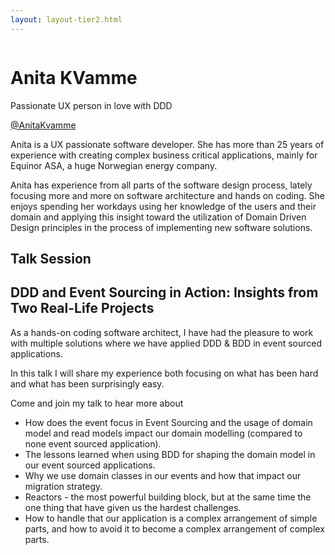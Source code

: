 ```yaml
---
layout: layout-tier2.html
---
```

<div class="container section featured-speaker">
    <div class="row">
      <div class="col-xs-12 col-sm-2 new-img-container">
        <img class="new-speaker-page-img anita-kvamme" />
        </div>
      <div class="col-xs-12 col-sm-10 copy-container">
        <h1 class="speaker-header">Anita KVamme</h1>
        <span class="speaker-subtitle">Passionate UX person in love with DDD</span>
        <p><a class="speaker-handle" href="https://twitter.com/AnitaKvamme" target="_blank">@AnitaKvamme</a></p>
        <p>Anita is a UX passionate software developer. She has more than 25 years of experience with creating complex business critical applications, mainly for Equinor ASA, a huge Norwegian energy company.</p>
        <p>Anita has experience from all parts of the software design process, lately focusing more and more on software architecture and hands on coding. She enjoys spending her workdays using her knowledge of the users and their domain and applying this insight toward the utilization of Domain Driven Design principles in the process of implementing new software solutions.</p>
        <h2>Talk Session</h2>
        <h2 class="gold">DDD and Event Sourcing in Action: Insights from Two Real-Life Projects</h2>
        <p>As a hands-on coding software architect, I have had the pleasure to work with multiple solutions where we have applied DDD & BDD in event sourced applications. </p>
        <p>In this talk I will share my experience both focusing on what has been hard and what has been surprisingly easy.</p>
        <p>Come and join my talk to hear more about</p>
        <ul>
            <li>How does the event focus in Event Sourcing and the usage of domain model and read models impact our domain modelling (compared to </li>none event sourced application).
            <li>The lessons learned when using BDD for shaping the domain model in our event sourced applications.</li>
            <li>Why we use domain classes in our events and how that impact our migration strategy.</li>
            <li>Reactors - the most powerful building block, but at the same time the one thing that have given us the hardest challenges.</li>
            <li>How to handle that our application is a complex arrangement of simple parts, and how to avoid it to become a complex arrangement of complex parts.</li>
        </ul>
      </div>
    </div>
  </div>